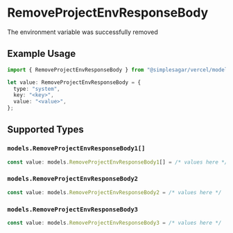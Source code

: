 # RemoveProjectEnvResponseBody

The environment variable was successfully removed

## Example Usage

```typescript
import { RemoveProjectEnvResponseBody } from "@simplesagar/vercel/models/removeprojectenvop.js";

let value: RemoveProjectEnvResponseBody = {
  type: "system",
  key: "<key>",
  value: "<value>",
};
```

## Supported Types

### `models.RemoveProjectEnvResponseBody1[]`

```typescript
const value: models.RemoveProjectEnvResponseBody1[] = /* values here */
```

### `models.RemoveProjectEnvResponseBody2`

```typescript
const value: models.RemoveProjectEnvResponseBody2 = /* values here */
```

### `models.RemoveProjectEnvResponseBody3`

```typescript
const value: models.RemoveProjectEnvResponseBody3 = /* values here */
```

